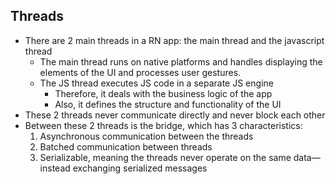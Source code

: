 
## Threads
- There are 2 main threads in a RN app: the main thread  and the javascript thread
	- The main thread runs on native platforms and handles displaying the elements of the UI and processes user gestures.
	- The JS thread executes JS code in a separate JS engine 
		- Therefore, it deals with the business logic of the app
		- Also, it defines the structure and functionality of the UI
- These 2 threads never communicate directly and never block each other
- Between these 2 threads is the bridge, which has 3 characteristics:
	1. Asynchronous communication between the threads
	2. Batched communication between threads
	3. Serializable, meaning the threads never operate on the same data— instead exchanging serialized messages
